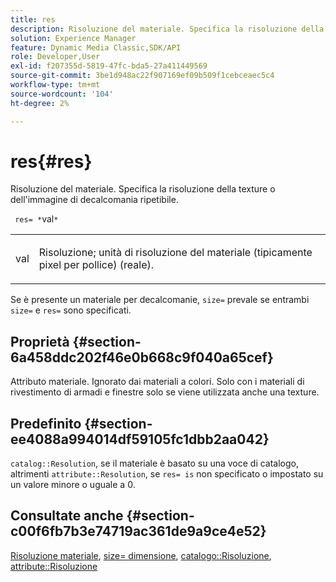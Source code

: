 ```yaml
---
title: res
description: Risoluzione del materiale. Specifica la risoluzione della texture o dell'immagine di decalcomania ripetibile.
solution: Experience Manager
feature: Dynamic Media Classic,SDK/API
role: Developer,User
exl-id: f207355d-5819-47fc-bda5-27a411449569
source-git-commit: 3be1d948ac22f907169ef09b509f1cebceaec5c4
workflow-type: tm+mt
source-wordcount: '104'
ht-degree: 2%

---
```


# res{#res}

Risoluzione del materiale. Specifica la risoluzione della texture o dell&#39;immagine di decalcomania ripetibile.

` res= *`val`*`

<table id="simpletable_2004B804D46E43C090E59BBFF8144598"> 
 <tr class="strow"> 
  <td class="stentry"> <p> <span class="varname"> val </span> </p> </td> 
  <td class="stentry"> <p>Risoluzione; unità di risoluzione del materiale (tipicamente pixel per pollice) (reale). </p> </td> 
 </tr> 
</table>

Se è presente un materiale per decalcomanie, `size=` prevale se entrambi `size=` e `res=` sono specificati.

## Proprietà {#section-6a458ddc202f46e0b668c9f040a65cef}

Attributo materiale. Ignorato dai materiali a colori. Solo con i materiali di rivestimento di armadi e finestre solo se viene utilizzata anche una texture.

## Predefinito {#section-ee4088a994014df59105fc1dbb2aa042}

`catalog::Resolution`, se il materiale è basato su una voce di catalogo, altrimenti `attribute::Resolution`, se `res= is` non specificato o impostato su un valore minore o uguale a 0.

## Consultate anche {#section-c00f6fb7b3e74719ac361de9a9ce4e52}

[Risoluzione materiale](../../../../../ir-api/http-protocol/image-rendering-api-ref/c-ir-http-protocol-ref/c-ir-http-protocol-syntax-and-features/c-ir-vignettes/c-ir-material-resolution.md#concept-f60103c64e324e2cae78bd76dfb4de8b), [size= dimensione](../../../../../ir-api/http-protocol/image-rendering-api-ref/c-ir-http-protocol-ref/c-ir-http-protocol-command-reference/r-ir-http-size.md#reference-1220d6fbcde4479aba91de7adacdc988), [catalogo::Risoluzione](../../../../../ir-api/material-cat/image-rendering-api-ref/c-ir-material-catalog/c-ir-material-data-reference/r-ir-resolution-dataref.md#reference-6a2d64c2d72b438fade58a3391569da7), [attribute::Risoluzione](../../../../../ir-api/material-cat/image-rendering-api-ref/c-ir-material-catalog/c-ir-attributes-reference/r-ir-resolution.md#reference-09fe14e6bfbf4db6b7f4369fffecc806)
